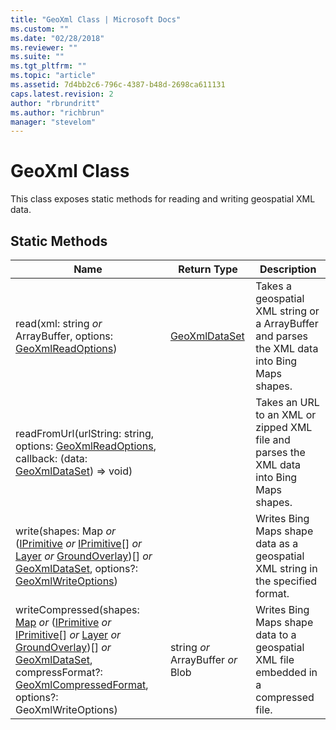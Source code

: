 ```yaml
---
title: "GeoXml Class | Microsoft Docs"
ms.custom: ""
ms.date: "02/28/2018"
ms.reviewer: ""
ms.suite: ""
ms.tgt_pltfrm: ""
ms.topic: "article"
ms.assetid: 7d4bb2c6-796c-4387-b48d-2698ca611131
caps.latest.revision: 2
author: "rbrundritt"
ms.author: "richbrun"
manager: "stevelom"
---
```

# GeoXml Class
This class exposes static methods for reading and writing geospatial XML data.

## Static Methods

|Name  | Return Type                       | Description                                                                                   |
|------|-----------------------------------|-----------------------------------------------------------------------------------------------|
| read(xml: string *or* ArrayBuffer, options: [GeoXmlReadOptions](../v8-web-control/geoxmlreadoptions-object.md)) | [GeoXmlDataSet](../v8-web-control/geoxmldataset-object.md) | Takes a geospatial XML string or a ArrayBuffer and parses the XML data into Bing Maps shapes. |
| readFromUrl(urlString: string, options: [GeoXmlReadOptions](../v8-web-control/geoxmlreadoptions-object.md), callback: (data: [GeoXmlDataSet](../v8-web-control/geoxmldataset-object.md)) =&gt; void) | | Takes an URL to an XML or zipped XML file and parses the XML data into Bing Maps shapes.      |
| write(shapes: Map *or* ([IPrimitive](../v8-web-control/iprimitive-class.md) *or* [IPrimitive](../v8-web-control/iprimitive-class.md)\[\] *or* [Layer](../v8-web-control/layer-class.md) *or* [GroundOverlay](../v8-web-control/groundoverlay-class.md))\[\] *or* [GeoXmlDataSet](../v8-web-control/geoxmldataset-object.md), options?: [GeoXmlWriteOptions](../v8-web-control/geoxmlwriteoptions-object.md)) | | Writes Bing Maps shape data as a geospatial XML string in the specified format.        |
| writeCompressed(shapes: [Map](Map%20Class.md) *or* ([IPrimitive](../v8-web-control/iprimitive-class.md) *or* [IPrimitive](../v8-web-control/iprimitive-class.md)\[\] *or* [Layer](../v8-web-control/layer-class.md) *or* [GroundOverlay](../v8-web-control/groundoverlay-class.md))\[\] *or* [GeoXmlDataSet](../v8-web-control/geoxmldataset-object.md), compressFormat?: [GeoXmlCompressedFormat](../v8-web-control/geoxmlcompressedformat-enumeration.md), options?: GeoXmlWriteOptions) | string *or* ArrayBuffer *or* Blob | Writes Bing Maps shape data to a geospatial XML file embedded in a compressed file.           |
